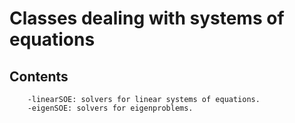 # Classes dealing with systems of equations


## Contents

        -linearSOE: solvers for linear systems of equations.
		-eigenSOE: solvers for eigenproblems.
